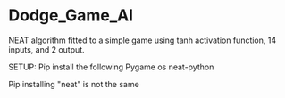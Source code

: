 # Dodge_Game_AI
NEAT algorithm fitted to a simple game using tanh activation function, 14 inputs, and 2 output. 

SETUP:
Pip install the following
Pygame
os
neat-python

Pip installing "neat" is not the same

